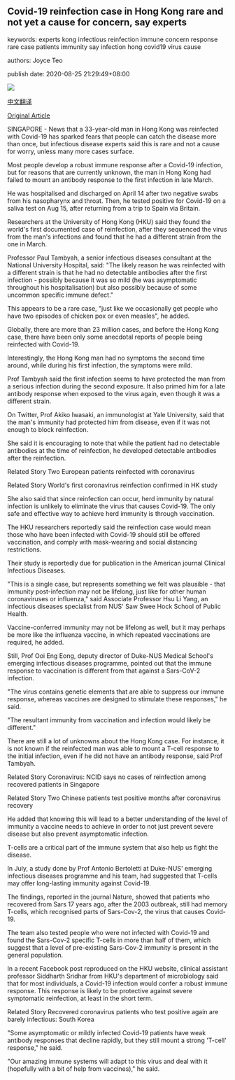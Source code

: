 ## Covid-19 reinfection case in Hong Kong rare and not yet a cause for concern, say experts

keywords: experts kong infectious reinfection immune concern response rare case patients immunity say infection hong covid19 virus cause

authors: Joyce Teo

publish date: 2020-08-25 21:29:49+08:00

![](https://www.straitstimes.com/sites/default/files/styles/x_large/public/articles/2020/08/25/md-infection-2508.jpg?itok=FTaHUT4d)

[中文翻译](Covid-19%20reinfection%20case%20in%20Hong%20Kong%20rare%20and%20not%20yet%20a%20cause%20for%20concern%2C%20say%20experts_zh.md)

[Original Article](https://www.straitstimes.com/singapore/health/covid-19-reinfection-rare-not-a-cause-for-concern-say-experts)

SINGAPORE - News that a 33-year-old man in Hong Kong was reinfected with Covid-19 has sparked fears that people can catch the disease more than once, but infectious disease experts said this is rare and not a cause for worry, unless many more cases surface.

Most people develop a robust immune response after a Covid-19 infection, but for reasons that are currently unknown, the man in Hong Kong had failed to mount an antibody response to the first infection in late March.

He was hospitalised and discharged on April 14 after two negative swabs from his nasopharynx and throat. Then, he tested positive for Covid-19 on a saliva test on Aug 15, after returning from a trip to Spain via Britain.

Researchers at the University of Hong Kong (HKU) said they found the world's first documented case of reinfection, after they sequenced the virus from the man's infections and found that he had a different strain from the one in March.

Professor Paul Tambyah, a senior infectious diseases consultant at the National University Hospital, said: "The likely reason he was reinfected with a different strain is that he had no detectable antibodies after the first infection - possibly because it was so mild (he was asymptomatic throughout his hospitalisation) but also possibly because of some uncommon specific immune defect."

This appears to be a rare case, "just like we occasionally get people who have two episodes of chicken pox or even measles", he added.

Globally, there are more than 23 million cases, and before the Hong Kong case, there have been only some anecdotal reports of people being reinfected with Covid-19.

Interestingly, the Hong Kong man had no symptoms the second time around, while during his first infection, the symptoms were mild.

Prof Tambyah said the first infection seems to have protected the man from a serious infection during the second exposure. It also primed him for a late antibody response when exposed to the virus again, even though it was a different strain.

On Twitter, Prof Akiko Iwasaki, an immunologist at Yale University, said that the man's immunity had protected him from disease, even if it was not enough to block reinfection.

She said it is encouraging to note that while the patient had no detectable antibodies at the time of reinfection, he developed detectable antibodies after the reinfection.

Related Story Two European patients reinfected with coronavirus

Related Story World's first coronavirus reinfection confirmed in HK study

She also said that since reinfection can occur, herd immunity by natural infection is unlikely to eliminate the virus that causes Covid-19. The only safe and effective way to achieve herd immunity is through vaccination.

The HKU researchers reportedly said the reinfection case would mean those who have been infected with Covid-19 should still be offered vaccination, and comply with mask-wearing and social distancing restrictions.

Their study is reportedly due for publication in the American journal Clinical Infectious Diseases.

"This is a single case, but represents something we felt was plausible - that immunity post-infection may not be lifelong, just like for other human coronaviruses or influenza," said Associate Professor Hsu Li Yang, an infectious diseases specialist from NUS' Saw Swee Hock School of Public Health.

Vaccine-conferred immunity may not be lifelong as well, but it may perhaps be more like the influenza vaccine, in which repeated vaccinations are required, he added.

Still, Prof Ooi Eng Eong, deputy director of Duke-NUS Medical School's emerging infectious diseases programme, pointed out that the immune response to vaccination is different from that against a Sars-CoV-2 infection.

"The virus contains genetic elements that are able to suppress our immune response, whereas vaccines are designed to stimulate these responses," he said.

"The resultant immunity from vaccination and infection would likely be different."

There are still a lot of unknowns about the Hong Kong case. For instance, it is not known if the reinfected man was able to mount a T-cell response to the initial infection, even if he did not have an antibody response, said Prof Tambyah.

Related Story Coronavirus: NCID says no cases of reinfection among recovered patients in Singapore

Related Story Two Chinese patients test positive months after coronavirus recovery

He added that knowing this will lead to a better understanding of the level of immunity a vaccine needs to achieve in order to not just prevent severe disease but also prevent asymptomatic infection.

T-cells are a critical part of the immune system that also help us fight the disease.

In July, a study done by Prof Antonio Bertoletti at Duke-NUS' emerging infectious diseases programme and his team, had suggested that T-cells may offer long-lasting immunity against Covid-19.

The findings, reported in the journal Nature, showed that patients who recovered from Sars 17 years ago, after the 2003 outbreak, still had memory T-cells, which recognised parts of Sars-Cov-2, the virus that causes Covid-19.

The team also tested people who were not infected with Covid-19 and found the Sars-Cov-2 specific T-cells in more than half of them, which suggest that a level of pre-existing Sars-Cov-2 immunity is present in the general population.

In a recent Facebook post reproduced on the HKU website, clinical assistant professor Siddharth Sridhar from HKU's department of microbiology said that for most individuals, a Covid-19 infection would confer a robust immune response. This response is likely to be protective against severe symptomatic reinfection, at least in the short term.

Related Story Recovered coronavirus patients who test positive again are barely infectious: South Korea

"Some asymptomatic or mildly infected Covid-19 patients have weak antibody responses that decline rapidly, but they still mount a strong 'T-cell' response," he said.

"Our amazing immune systems will adapt to this virus and deal with it (hopefully with a bit of help from vaccines)," he said.